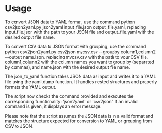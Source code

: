 # Usage

To convert JSON data to YAML format, use the command python csv2json2yaml.py json2yaml input_file.json output_file.yaml, replacing input_file.json with the path to your JSON file and output_file.yaml with the desired output file name.

To convert CSV data to JSON format with grouping, use the command python csv2json2yaml.py csv2json mycsv.csv --groupby column1,column2 --output name.json, replacing mycsv.csv with the path to your CSV file, column1,column2 with the column names you want to group by (separated by commas), and name.json with the desired output file name.

The json_to_yaml function takes JSON data as input and writes it to a YAML file using the yaml.dump function. It handles nested structures and properly formats the YAML output.

The script now checks the command provided and executes the corresponding functionality: 'json2yaml' or 'csv2json'. If an invalid command is given, it displays an error message.

Please note that the script assumes the JSON data is in a valid format and matches the structure expected for conversion to YAML or grouping from CSV to JSON.
